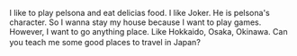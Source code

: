 I like to play pelsona and eat delicias food.
I like Joker.
He is pelsona's character.
So I wanna stay my house because I want to play games.
However, I want to go anything place.
Like Hokkaido, Osaka, Okinawa.
Can you teach me some good places to travel in Japan?
　